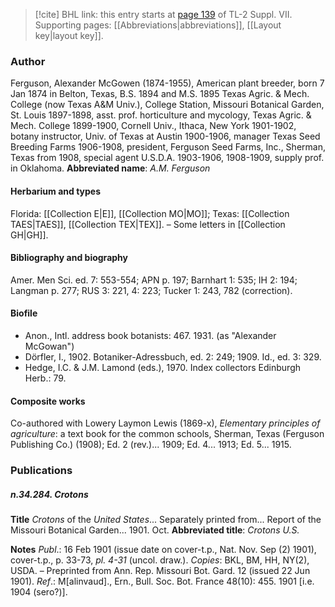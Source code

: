 > [!cite] BHL link: this entry starts at [page 139](https://www.biodiversitylibrary.org/page/33259643) of TL-2 Suppl. VII.
> Supporting pages: [[Abbreviations|abbreviations]], [[Layout key|layout key]].

### Author

Ferguson, Alexander McGowen (1874-1955), American plant breeder, born 7 Jan 1874 in Belton, Texas, B.S. 1894 and M.S. 1895 Texas Agric. & Mech. College (now Texas A&M Univ.), College Station, Missouri Botanical Garden, St. Louis 1897-1898, asst. prof. horticulture and mycology, Texas Agric. & Mech. College 1899-1900, Cornell Univ., Ithaca, New York 1901-1902, botany instructor, Univ. of Texas at Austin 1900-1906, manager Texas Seed Breeding Farms 1906-1908, president, Ferguson Seed Farms, Inc., Sherman, Texas from 1908, special agent U.S.D.A. 1903-1906, 1908-1909, supply prof. in Oklahoma. 
**Abbreviated name**: *A.M. Ferguson*

#### Herbarium and types

Florida: [[Collection E|E]], [[Collection MO|MO]]; Texas: [[Collection TAES|TAES]], [[Collection TEX|TEX]]. – Some letters in [[Collection GH|GH]].

#### Bibliography and biography

Amer. Men Sci. ed. 7: 553-554; APN p. 197; Barnhart 1: 535; IH 2: 194; Langman p. 277; RUS 3: 221, 4: 223; Tucker 1: 243, 782 (correction).

#### Biofile

- Anon., Intl. address book botanists: 467. 1931. (as "Alexander McGowan")
- Dörfler, I., 1902. Botaniker-Adressbuch, ed. 2: 249; 1909. Id., ed. 3: 329.
- Hedge, I.C. & J.M. Lamond (eds.), 1970. Index collectors Edinburgh Herb.: 79.

#### Composite works

Co-authored with Lowery Laymon Lewis (1869-x), *Elementary principles of agriculture*: a text book for the common schools, Sherman, Texas (Ferguson Publishing Co.) (1908); Ed. 2 (rev.)... 1909; Ed. 4... 1913; Ed. 5... 1915.

### Publications

##### n.34.284. Crotons

**Title**
*Crotons* of the *United States*... Separately printed from... Report of the Missouri Botanical Garden... 1901. Oct.
**Abbreviated title**: *Crotons U.S.*

**Notes**
*Publ*.: 16 Feb 1901 (issue date on cover-t.p., Nat. Nov. Sep (2) 1901), cover-t.p., p. 33-73, *pl. 4-31* (uncol. draw.). *Copies*: BKL, BM, HH, NY(2), USDA. – Preprinted from Ann. Rep. Missouri Bot. Gard. 12 (issued 22 Jun 1901).
*Ref*.: M\[alinvaud\]., Ern., Bull. Soc. Bot. France 48(10): 455. 1901 \[i.e. 1904 (sero?)\].

